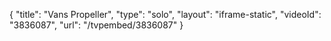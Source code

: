 {
    "title": "Vans Propeller",
    "type": "solo",
    "layout": "iframe-static",
    "videoId": "3836087",
    "url": "\/tvpembed\/3836087"
}
